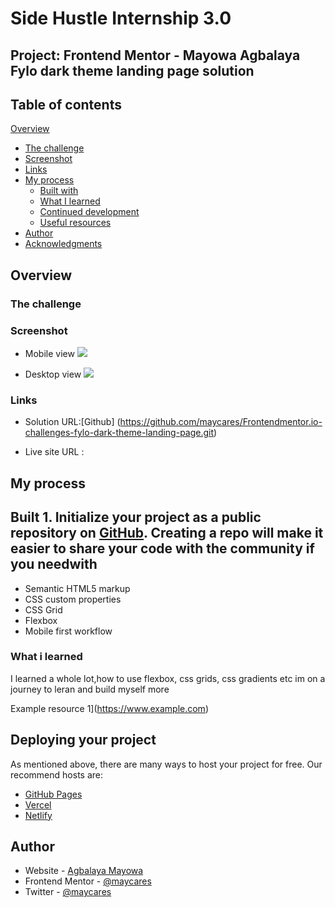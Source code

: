  # Side Hustle Internship 3.0

## Project: Frontend Mentor - Mayowa Agbalaya Fylo dark theme landing  page solution 

## Table of contents

 [Overview](#overview)
  - [The challenge](#the-challenge)
  - [Screenshot](#screenshot)
  - [Links](#links)
- [My process](#my-process)
  - [Built with](#built-with)
  - [What I learned](#what-i-learned)
  - [Continued development](#continued-development)
  - [Useful resources](#useful-resources)
- [Author](#author)
- [Acknowledgments](#acknowledgments)

 ## Overview

 
### The challenge



### Screenshot
 - Mobile view
 ![](./images/fylo-dark-theme-mobile-view.png)


  - Desktop view
  ![](./images/fylo/dark/theme-desktop-view.png)

  ### Links

 - Solution URL:[Github]
(https://github.com/maycares/Frontendmentor.io-challenges-fylo-dark-theme-landing-page.git)

 - Live site URL :




 ## My process


## Built 1. Initialize your project as a public repository on [GitHub](https://github.com/). Creating a repo will make it easier to share your code with the community if you needwith

 - Semantic HTML5 markup
 - CSS custom properties
 - CSS Grid
 - Flexbox
- Mobile first workflow
 

### What i learned
 I learned a whole lot,how to use flexbox, css grids, css gradients etc
 im on a journey to leran and build myself more

 




Example resource 1](https://www.example.com)

## Deploying your project

As mentioned above, there are many ways to host your project for free. Our recommend hosts are:

- [GitHub Pages](https://pages.github.com/)
- [Vercel](https://vercel.com/)
- [Netlify](https://www.netlify.com/)

 ## Author

- Website - [Agbalaya Mayowa](https://www.your-site.com)
- Frontend Mentor - [@maycares](https://www.frontendmentor.io/profile/maycares)
- Twitter - [@maycares](https://www.twitter.com/maycares)

 







